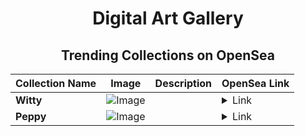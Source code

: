 <div align="center">

# Digital Art Gallery

## Trending Collections on OpenSea

| Collection Name                       | Image                                                                                     | Description                       | OpenSea Link                                                                                          |
|---------------------------------------|-------------------------------------------------------------------------------------------|-----------------------------------|--------------------------------------------------------------------------------------------------------|
| **Witty** | ![Image](https://i.seadn.io/s/raw/files/a08cf34f7555f1901ff1f02fc130ab7b.jpg?w=500&auto=format?w=200&auto=format) |  | <details><summary>Link</summary>[Witty](https://opensea.io/collection/witty-289)</details> |
| **Peppy** | ![Image](https://i.seadn.io/s/raw/files/33aaa1f1d8b960479893fa960c6f3dde.jpg?w=500&auto=format?w=200&auto=format) |  | <details><summary>Link</summary>[Peppy](https://opensea.io/collection/peppy-857)</details> |

</div>